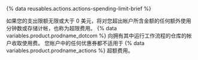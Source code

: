 {% data reusables.actions.actions-spending-limit-brief %}

如果您的支出限额无限或大于 0 美元，将对您超出帐户所含金额的任何额外使用分钟数或存储计帐，也称为超限费用。 {% data variables.product.prodname_dotcom %} 向拥有其中运行工作流程的仓库的帐户收取使用费。 您帐户中的任何优惠券都不适用于 {% data variables.product.prodname_actions %} 超额费用。
